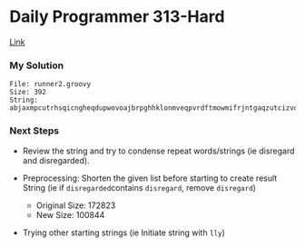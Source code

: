 # Daily Programmer 313-Hard

[Link](https://www.reddit.com/r/dailyprogrammer/comments/69fxq8/20170505_challenge_313_hard_embedded_word_list/)

### My Solution
    File: runner2.groovy
    Size: 392
    String: abjaxmpcutrhsqicngheqdupwovoajbrpghhklonmveqpvrdftmowmifrjntgaqzutcizvorncgatiorngboshmkentdabrijvoaqngllsqeffrldlsyarumjxndtcyifkvbowrungcatyixzcewphdshngtlckwhuiptiymaqxmbtngllyeqxrkivojwbphmvudsabfmnbgtouletifvzckhyxldifznsmemdstoyerkuphdyivzcldaffwxnglnlytsmizowxuingeqrbdiciabrphlklysmtyifpcoulongtsivexdrngiruncabvzrdntiournglliknystrolyibminslyerthivphyiarzacnsmicdnsertionallytesimses


### Next Steps
- Review the string and try to condense repeat words/strings (ie disregard and disregarded).
- Preprocessing: Shorten the given list before starting to create result String (ie if `disregarded`contains `disregard`, remove `disregard`)
    - Original Size: 172823
    - New Size: 100844


- Trying other starting strings (ie Initiate string with `lly`)
